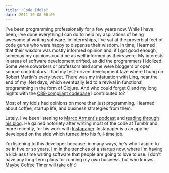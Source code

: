 ```yaml
---
title: "Code Idols"
date: 2011-10-08 00:00
---
```


I've been programming professionally for a few years now. While I have been, I've done everything I can do to help my aspirations of being awesome at writing software. In internships, I've sat at the proverbial feet of code gurus who were happy to dispense their wisdom. In time, I learned that their wisdom was mostly informed opinion and, if I got good enough, someday my opinions could be as well informed as theirs were. My interests in areas of software development drifted, as did the programmers I idolized. Some were coworkers or professors and some were bloggers or open source contributors. I had my test-driven development faze where I hung on Robert Martin's every tweet. There was my infatuation with Linq, near the end of my .Net days, which eventually led to a revival in functional programming in the form of Clojure. And who could forget C and my long nights with the [C89-compliant codebase](http://code.google.com/p/odin-ii/) I contributed to?

Most of my idols had opinions on more than just programming. I learned about coffee, startup life, and business strategies from them.

Lately, I've been listening to [Marco Arment's podcast](http://5by5.tv/buildanalyze/) and [reading through his blog](http://www.marco.org/). He gained notoriety after writing most of the code at Tumblr and, more recently, for his work with [Instapaper](http://www.instapaper.com/). Instapaper is a an app he developed on the side which turned into his full-time job.

I'm listening to this developer because, in many ways, he's who I aspire to be in five or so years. I'm in the trenches of a startup now, where I'm having a kick ass time writing software that people are going to love to use. I don't have any long-term plans for running my own business, but who knows. Maybe Coffee Timer will take off :)

<!-- more -->
